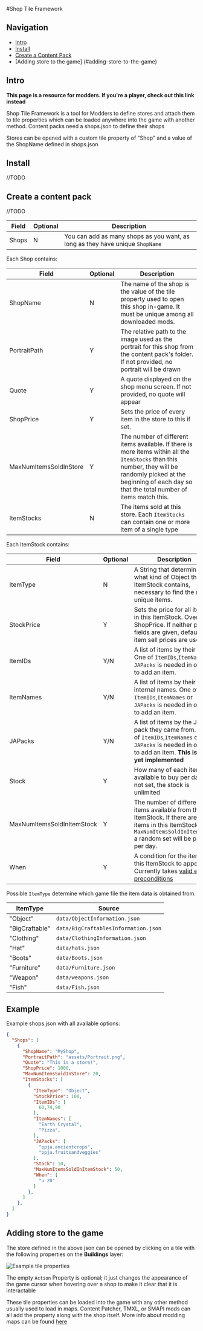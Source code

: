 #Shop Tile Framework

## Navigation
- [Intro](#intro)
- [Install](#install)
- [Create a Content Pack](#create-a-content-pack)
- [Adding store to the game] (#adding-store-to-the-game)

## Intro

**This page is a resource for modders. If you're a player, check out this link instead**

Shop Tile Framework is a tool for Modders to define stores and attach them to tile properties which can be loaded anywhere into the game with another method. Content packs need a shops.json to define their shops

Stores can be opened with a custom tile property of "Shop" and a value of the ShopName defined in shops.json

## Install
//TODO

## Create a content pack
//TODO


Field | Optional | Description
------------ | ------------- | -------------
Shops | N | You can add as many shops as you want, as long as they have unique `ShopName` 

Each Shop contains:

Field | Optional | Description
------------ | ------------- | -------------
ShopName | N | The name of the shop is the value of the tile property used to open this shop in-game. It must be unique among all downloaded mods.
PortraitPath | Y | The relative path to the image used as the portrait for this shop from the content pack's folder. If not provided, no portrait will be drawn
Quote | Y | A quote displayed on the shop menu screen. If not provided, no quote will appear
ShopPrice | Y | Sets the price of every item in the store to this if set.
MaxNumItemsSoldInStore | Y | The number of different items available. If there is more items within all the `ItemStocks` than this number, they will be randomly picked at the beginning of each day so that the total number of items match this.
ItemStocks | N | The items sold at this store. Each `ItemStocks` can contain one or more item of a single type


Each ItemStock contains:

Field | Optional | Description
------------ | ------------- | -------------
ItemType | N |  A String that determines what kind of Object this ItemStock contains, necessary to find the right unique items.
StockPrice | Y | Sets the price for all items in this ItemStock. Overrides ShopPrice. If neither price fields are given, default item sell prices are used
ItemIDs | Y/N | A list of items by their IDS. One of `ItemIDs`,`ItemNames` or `JAPacks` is needed in order to add an item.
ItemNames | Y/N | A list of items by their internal names. One of `ItemIDs`,`ItemNames` or `JAPacks` is needed in order to add an item.
JAPacks | Y/N | A list of items by the JA pack they came from. One of `ItemIDs`,`ItemNames` or `JAPacks` is needed in order to add an item. **This is not yet implemented**
Stock | Y | How many of each item is available to buy per day. If not set, the stock is unlimited
MaxNumItemsSoldInItemStock | Y | The number of different items available from this ItemStock. If there are more items in this ItemStock than `MaxNumItemsSoldInItemStock` a random set will be picked per day.
When | Y | A condition for the items in this ItemStock to appear. Currently takes [valid event preconditions](https://stardewvalleywiki.com/Modding:Event_data#Event_preconditions)

Possible `ItemType` determine which game file the item data is obtained from.

ItemType | Source
------------ | -------------
"Object" | `data/ObjectInformation.json`
"BigCraftable" | `data/BigCraftablesInformation.json`
"Clothing" | `data/ClothingInformation.json`
"Hat" | `data/hats.json`
"Boots" | `data/Boots.json`
"Furniture" | `data/Furniture.json`
"Weapon" | `data/weapons.json`
"Fish" | `data/Fish.json`

## Example
Example shops.json with all available options:
```json
{
  "Shops": [
    {
      "ShopName": "MyShop",
      "PortraitPath": "assets/Portrait.png",
      "Quote": "This is a store!",
      "ShopPrice": 1000,
      "MaxNumItemsSoldInStore": 20,
      "ItemStocks": [
		{
          "ItemType": "Object",
          "StockPrice": 100,
          "ItemIDs": [
            60,74,90
          ],
          "ItemNames": [
			"Earth Crystal",
			"Pizza",
          ],
		  "JAPacks": [
			"ppja.ancientcrops",
			"ppja.fruitsandveggies"
          ],
          "Stock": 10,
          "MaxNumItemsSoldInItemStock": 50,
          "When": [
          	"u 20"
          ]
        },
      ]
    },
  ]
}
```

## Adding store to the game

The store defined in the above json can be opened by clicking on a tile with the following properties on the **Buildings** layer:

![Example tile properties](https://media.discordapp.net/attachments/305520470114172928/659874803498614795/unknown.png)

The empty `Action` Property is optional; it just changes the appearance of the game cursor when hovering over a shop to make it clear that it is interactable

These tile properties can be loaded into the game with any other method usually used to load in maps. Content Patcher, TMXL, or SMAPI mods can all add the property along with the shop itself. More info about modding maps can be found [here](https://stardewvalleywiki.com/Modding:Maps)
